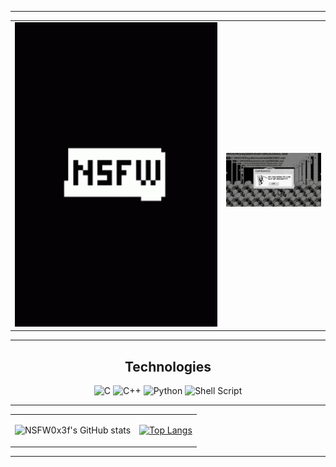 ____

<table>
  <tr>
    <td>
      <img src="nsfw.gif" alt="" style="width: 1370px;">
    </td>
    <td>
      <img src="dance.gif" alt="" style="width: 100%;">
      <img src="1.gif" alt="" style="width: 100%;">
    </td>
  </tr>
</table>

____

<div align="center">
  <h2> Technologies</h2>

  ![C](https://img.shields.io/badge/c-%2300599C.svg?style=for-the-badge&logo=c&logoColor=white)
  ![C++](https://img.shields.io/badge/c++-%2300599C.svg?style=for-the-badge&logo=c%2B%2B&logoColor=white)
  ![Python](https://img.shields.io/badge/python-3670A0?style=for-the-badge&logo=python&logoColor=ffdd54)
  ![Shell Script](https://img.shields.io/badge/shell_script-%23121011.svg?style=for-the-badge&logo=gnu-bash&logoColor=white)

</div>

_____

<table>
  <tr>
    <td>
      <img src="https://github-readme-stats.vercel.app/api?username=NSFW0x3f&show_icons=true&theme=radical" alt="NSFW0x3f's GitHub stats">
    </td>
    <td>
    <div align="right">
  
   [![Top Langs](https://github-readme-stats.vercel.app/api/top-langs/?username=NSFW0x3f&layout=compact&theme=vision-friendly-dark)](https://github.com/anuraghazra/github-readme-stats)
   
   </div>
    </td>
  </tr>
</table>

_____
